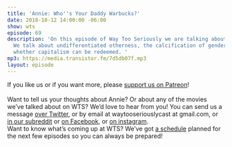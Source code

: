 ```yaml
---
title: 'Annie: Who''s Your Daddy Warbucks?'
date: 2018-10-12 14:00:00 -06:00
show: wts
episode: 69
description: 'On this episode of Way Too Seriously we are talking about 1982''s Annie.
  We talk about undifferentiated otherness, the calcification of gender roles and
  whether capitalism can be redeemed. '
mp3: https://media.transistor.fm/7d5db07f.mp3
layout: episode
---
```


If you like us or if you want more, please [support us on Patreon](https://www.patreon.com/clockworkscast)!\
\
Want to tell us your thoughts about Annie? Or about any of the movies we’ve talked about on WTS? We’d love to hear from you! You can send us a message [over Twitter](http://www.twitter.com/wtscast), or by email at waytooseriouslycast at gmail.com, or [in our subreddit](https://www.reddit.com/r/Goodstuff_fm/) or [on Facebook](http://www.facebook.com/wtscast), or [on instagram](https://www.instagram.com/waytooseriously/).\
Want to know what’s coming up at WTS? We’ve got [a schedule](https://docs.google.com/document/d/1f6fvTgbzQOCUD_potL6mWClmSC3D2cOBgKz36OwSC68) planned for the next few episodes so you can always be prepared!